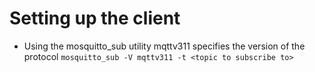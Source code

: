 # Setting up the client

- Using the mosquitto_sub utility
    mqttv311 specifies the version of the protocol
    `mosquitto_sub -V mqttv311 -t <topic to subscribe to>`




